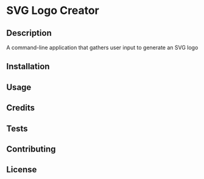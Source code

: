 # SVG Logo Creator

## Description
A command-line application that gathers user input to generate an SVG logo

## Installation


## Usage


## Credits


## Tests


## Contributing


## License


